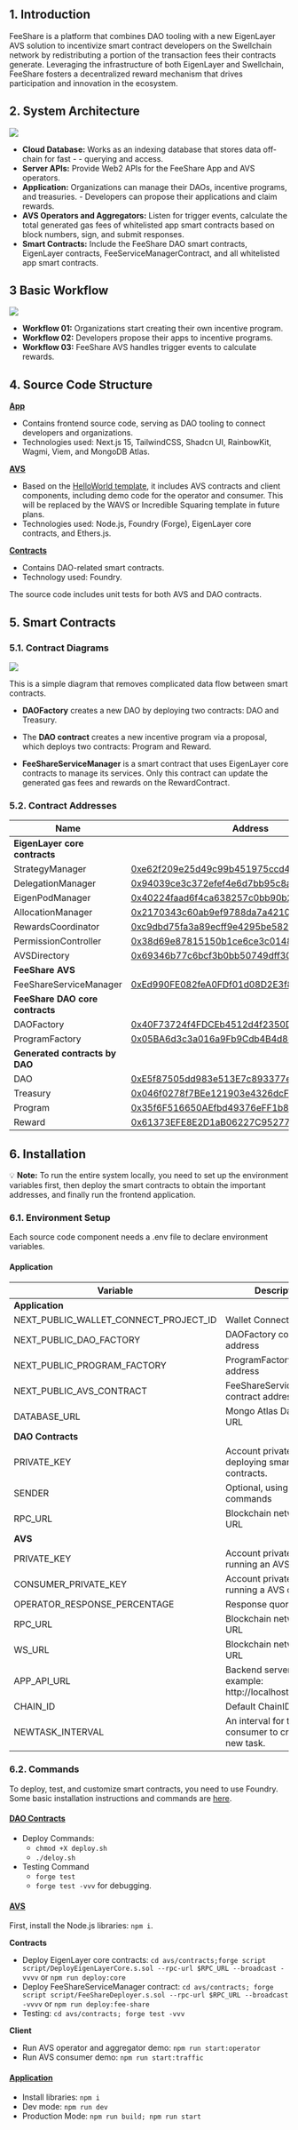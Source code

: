 ## 1. Introduction
FeeShare is a platform that combines DAO tooling with a new EigenLayer AVS solution to incentivize smart contract developers on the Swellchain network by redistributing a portion of the transaction fees their contracts generate. Leveraging the infrastructure of both EigenLayer and Swellchain, FeeShare fosters a decentralized reward mechanism that drives participation and innovation in the ecosystem.

## 2. System Architecture 

![](docs/1_system_architecture.png)

- **Cloud Database:** Works as an indexing database that stores data off-chain for fast - - querying and access.
- **Server APIs:** Provide Web2 APIs for the FeeShare App and AVS operators.
- **Application:** Organizations can manage their DAOs, incentive programs, and treasuries. - Developers can propose their applications and claim rewards.
- **AVS Operators and Aggregators:** Listen for trigger events, calculate the total generated gas fees of whitelisted app smart contracts based on block numbers, sign, and submit responses.
- **Smart Contracts:** Include the FeeShare DAO smart contracts, EigenLayer contracts, FeeServiceManagerContract, and all whitelisted app smart contracts.
## 3 Basic Workflow
![](docs/2_workflow.png)

- **Workflow 01:** Organizations start creating their own incentive program.
- **Workflow 02:** Developers propose their apps to incentive programs.
- **Workflow 03:** FeeShare AVS handles trigger events to calculate rewards.

## 4. Source Code Structure

**[App](/app/)**  
- Contains frontend source code, serving as DAO tooling to connect developers and organizations.  
- Technologies used: Next.js 15, TailwindCSS, Shadcn UI, RainbowKit, Wagmi, Viem, and MongoDB Atlas.

**[AVS](/avs/)**  
- Based on the [HelloWorld template](https://github.com/Layr-Labs/hello-world-avs), it includes AVS contracts and client components, including demo code for the operator and consumer. This will be replaced by the WAVS or Incredible Squaring template in future plans.
- Technologies used: Node.js, Foundry (Forge), EigenLayer core contracts, and Ethers.js.

**[Contracts](/contracts/)**  
- Contains DAO-related smart contracts.  
- Technology used: Foundry.

The source code includes unit tests for both AVS and DAO contracts.


## 5. Smart Contracts

### 5.1. Contract Diagrams
![](docs/3_smart_contracts.png)

This is a simple diagram that removes complicated data flow between smart contracts.

- **DAOFactory** creates a new DAO by deploying two contracts: DAO and Treasury.

- The **DAO contract** creates a new incentive program via a proposal, which deploys two contracts: Program and Reward.

- **FeeShareServiceManager** is a smart contract that uses EigenLayer core contracts to manage its services. Only this contract can update the generated gas fees and rewards on the RewardContract.


### 5.2. Contract Addresses

|Name|Address|
|--|--|
|**EigenLayer core contracts**||
|StrategyManager|[0xe62f209e25d49c99b451975ccd43a7bdf8aed8dc](https://swell-testnet-explorer.alt.technology/address/0xE62f209e25d49c99B451975ccd43A7bDF8AEd8DC)|
|DelegationManager|[0x94039ce3c372efef4e6d7bb95c8a06bdc9bce19a](https://swell-testnet-explorer.alt.technology/address/0x94039ce3c372efef4e6d7bb95c8a06bdc9bce19a)|
|EigenPodManager|[0x40224faad6f4ca638257c0bb90b2f35a2489c510](https://swell-testnet-explorer.alt.technology/address/0x40224faad6f4ca638257c0bb90b2f35a2489c510)|
|AllocationManager|[0x2170343c60ab9ef9788da7a421068c557a8342b8](https://swell-testnet-explorer.alt.technology/address/0x2170343c60ab9ef9788da7a421068c557a8342b8)|
|RewardsCoordinator|[0xc9dbd75fa3a89ecff9e4295be582ffa205847e42](https://swell-testnet-explorer.alt.technology/address/0xc9dbd75fa3a89ecff9e4295be582ffa205847e42)|
|PermissionController|[0x38d69e87815150b1ce6ce3c01486deed02dd6305](https://swell-testnet-explorer.alt.technology/address/0x38d69e87815150b1ce6ce3c01486deed02dd6305)|
|AVSDirectory|[0x69346b77c6bcf3b0bb50749dff3086695a775a8b](https://swell-testnet-explorer.alt.technology/address/0x69346b77c6bcf3b0bb50749dff3086695a775a8b)|
|**FeeShare AVS**||
|FeeShareServiceManager|[0xEd990FE082feA0FDf01d08D2E3f8982116FD72B3](https://swell-testnet-explorer.alt.technology/address/0xEd990FE082feA0FDf01d08D2E3f8982116FD72B3)|
|**FeeShare DAO core contracts**||
|DAOFactory|[0x40F73724f4FDCEb4512d4f2350D71F9cb02562a6](https://swell-testnet-explorer.alt.technology/address/0x40F73724f4FDCEb4512d4f2350D71F9cb02562a6)|
|ProgramFactory|[0x05BA6d3c3a016a9Fb9Cdb4B4d8C1C453c67Ad069](https://swell-testnet-explorer.alt.technology/address/0x05BA6d3c3a016a9Fb9Cdb4B4d8C1C453c67Ad069)|
|**Generated contracts by DAO**||
|DAO|[0xE5f87505dd983e513E7c893377edd795294B301B](https://swell-testnet-explorer.alt.technology/address/0xE5f87505dd983e513E7c893377edd795294B301B)|
|Treasury|[0x046f0278f7BEe121903e4326dcF87d5944fa25b7](https://swell-testnet-explorer.alt.technology/address/0x046f0278f7BEe121903e4326dcF87d5944fa25b7)|
|Program|[0x35f6F516650AEfbd49376eFF1b8CE31d1fBAC133](https://swell-testnet-explorer.alt.technology/address/0x35f6F516650AEfbd49376eFF1b8CE31d1fBAC133)|
|Reward|[0x61373EFE8E2D1aB06227C95277317802a063BB97](https://swell-testnet-explorer.alt.technology/address/0x61373EFE8E2D1aB06227C95277317802a063BB97)|


## 6. Installation

💡 **Note:** To run the entire system locally, you need to set up the environment variables first, then deploy the smart contracts to obtain the important addresses, and finally run the frontend application.

### 6.1. Environment Setup
Each source code component needs a .env file to declare environment variables.
#### Application

|Variable|Description|
|--|--|
|**Application**||
|NEXT_PUBLIC_WALLET_CONNECT_PROJECT_ID| Wallet Connect project ID |
|NEXT_PUBLIC_DAO_FACTORY | DAOFactory contract address |
|NEXT_PUBLIC_PROGRAM_FACTORY | ProgramFactory contract address |
|NEXT_PUBLIC_AVS_CONTRACT | FeeShareServiceManager contract address |
| DATABASE_URL| Mongo Atlas Database URL|
|**DAO Contracts**||
|PRIVATE_KEY| Account private key for deploying smart contracts.|
|SENDER | Optional, using in Forge commands|
| RPC_URL | Blockchain network RPC URL|
|**AVS**||
|PRIVATE_KEY| Account private key for running an AVS operator. |
|CONSUMER_PRIVATE_KEY| Account private key for running a AVS consumer |
|OPERATOR_RESPONSE_PERCENTAGE| Response quorum |
|RPC_URL| Blockchain network RPC URL|
|WS_URL|Blockchain network WS URL|
|APP_API_URL| Backend server API, for example: http://localhost:3000/api/|
|CHAIN_ID|Default ChainID|
|NEWTASK_INTERVAL|An interval for the AVS consumer to create a new task.|

### 6.2. Commands

To deploy, test, and customize smart contracts, you need to use Foundry. Some basic installation instructions and commands are [here](contracts/README.md).

#### [DAO Contracts](/contracts/)
- Deploy Commands:
    - `chmod +X deploy.sh`
    - `./deloy.sh`
- Testing Command
    - ```forge test```
    - ```forge test -vvv``` for debugging.


#### [AVS](/avs/)

First, install the Node.js libraries: ```npm i```.

**Contracts**
- Deploy EigenLayer core contracts: ```cd avs/contracts;forge script script/DeployEigenLayerCore.s.sol --rpc-url $RPC_URL --broadcast -vvvv``` or ```npm run deploy:core```
- Deploy FeeShareServiceManager contract: ```cd avs/contracts; forge script script/FeeShareDeployer.s.sol --rpc-url $RPC_URL --broadcast -vvvv``` or ```npm run deploy:fee-share```
- Testing: ```cd avs/contracts; forge test -vvv```

**Client**
- Run AVS operator and aggregator demo: ```npm run start:operator```
- Run AVS consumer demo: ```npm run start:traffic```


#### [Application](/app/)
- Install libraries: ```npm i```
- Dev mode: ```npm run dev```
- Production Mode: ```npm run build; npm run start```


